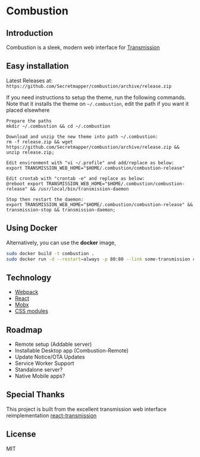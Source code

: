 # Combustion

## Introduction

Combustion is a sleek, modern web interface for [Transmission](https://transmissionbt.com)

## Easy installation

Latest Releases at: `https://github.com/Secretmapper/combustion/archive/release.zip`

If you need instructions to setup the theme, run the following commands. Note that it installs the theme on `~/.combustion`, edit the path if you want it placed elsewhere

```
Prepare the paths
mkdir ~/.combustion && cd ~/.combustion

Download and unzip the new theme into path ~/.combustion:
rm -f release.zip && wget https://github.com/Secretmapper/combustion/archive/release.zip && unzip release.zip;

Edit environment with "vi ~/.profile" and add/replace as below:
export TRANSMISSION_WEB_HOME="$HOME/.combustion/combustion-release"

Edit crontab with "crontab -e" and replace as below:
@reboot export TRANSMISSION_WEB_HOME="$HOME/.combustion/combustion-release" && /usr/local/bin/transmission-daemon

Stop then restart the daemon:
export TRANSMISSION_WEB_HOME="$HOME/.combustion/combustion-release" && transmission-stop && transmission-daemon;
```

## Using Docker
Alternatively, you can use the **docker** image,
```bash
sudo docker build -t combustion .
sudo docker run -d --restart=always -p 80:80 --link some-transmission container combustion
```

## Technology

- [Webpack](https://webpack.github.io/)
- [React](https://facebook.github.io/react/)
- [Mobx](https://mobxjs.github.io/mobx/)
- [CSS modules](https://github.com/css-modules/css-modules)

## Roadmap

- Remote setup (Addable server)
- Installable Desktop app (Combustion-Remote)
- Update Notice/OTA Updates
- Service Worker Support
- Standalone server?
- Native Mobile apps?

## Special Thanks

This project is built from the excellent transmission web interface reimplementation [react-transmission](https://github.com/fcsonline/react-transmission)

## License

MIT
